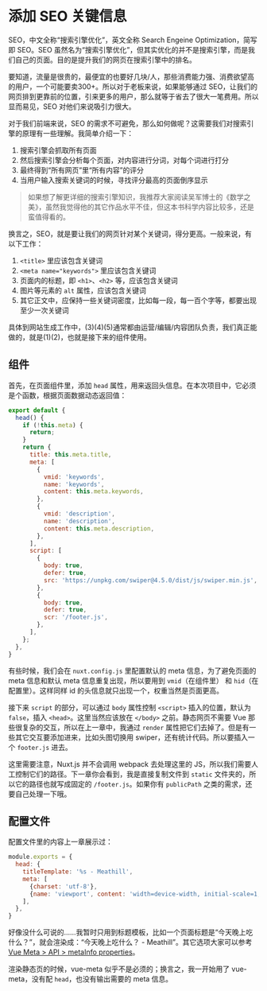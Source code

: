 添加 SEO 关键信息
========

SEO，中文全称“搜索引擎优化”，英文全称 Search Engeine Optimization，简写即 SEO。SEO 虽然名为“搜索引擎优化”，但其实优化的并不是搜索引擎，而是我们自己的页面。目的是提升我们的网页在搜索引擎中的排名。

要知道，流量是很贵的，最便宜的也要好几块/人，那些消费能力强、消费欲望高的用户，一个可能要卖300+。所以对于老板来说，如果能够通过 SEO，让我们的网页排到更靠前的位置，引来更多的用户，那么就等于省去了很大一笔费用。所以显而易见，SEO 对他们来说吸引力很大。

对于我们前端来说，SEO 的需求不可避免，那么如何做呢？这需要我们对搜索引擎的原理有一些理解。我简单介绍一下：

1. 搜索引擎会抓取所有页面
2. 然后搜索引擎会分析每个页面，对内容进行分词，对每个词进行打分
3. 最终得到“所有网页”里“所有内容”的评分
4. 当用户输入搜索关键词的时候，寻找评分最高的页面倒序显示

> 如果想了解更详细的搜索引擎知识，我推荐大家阅读吴军博士的《数学之美》，虽然我觉得他的其它作品水平不佳，但这本书科学内容比较多，还是蛮值得看的。

换言之，SEO，就是要让我们的网页针对某个关键词，得分更高。一般来说，有以下工作：

1. `<title>` 里应该包含关键词
2. `<meta name="keywords">` 里应该包含关键词
3. 页面内的标题，即 `<h1>`、`<h2>` 等，应该包含关键词
4. 图片等元素的 `alt` 属性，应该包含关键词
5. 其它正文中，应保持一些关键词密度，比如每一段，每一百个字等，都要出现至少一次关键词

具体到网站生成工作中，(3)(4)(5)通常都由运营/编辑/内容团队负责，我们真正能做的，就是(1)(2)，也就是接下来的组件使用。

组件
--------

首先，在页面组件里，添加 `head` 属性，用来返回头信息。在本次项目中，它必须是个函数，根据页面数据动态返回值：

```js
export default {
  head() {
    if (!this.meta) {
      return;
    }
    return {
      title: this.meta.title,
      meta: [
        {
          vmid: 'keywords',
          name: 'keywords',
          content: this.meta.keywords,
        },
        {
          vmid: 'description',
          name: 'description',
          content: this.meta.description,
        },
      ],
      script: [
        {
          body: true,
          defer: true,
          src: 'https://unpkg.com/swiper@4.5.0/dist/js/swiper.min.js',
        },
        {
          body: true,
          defer: true,
          scr: '/footer.js',
        },
      ],
    };
  },
}
```

有些时候，我们会在 `nuxt.config.js` 里配置默认的 meta 信息，为了避免页面的 meta 信息和默认 meta 信息重复出现，所以要用到 `vmid`（在组件里） 和 `hid`（在配置里）。这样同样 id 的头信息就只出现一个，权重当然是页面更高。

接下来 `script` 的部分，可以通过 `body` 属性控制 `<script>` 插入的位置，默认为 `false`，插入 `<head>`。这里当然应该放在 `</body>` 之前。静态网页不需要 Vue 那些很复杂的交互，所以在上一章中，我通过 `render` 属性把它们去掉了。但是有一些其它交互要添加进来，比如头图切换用 swiper，还有统计代码。所以要插入一个 `footer.js` 进去。

这里需要注意，Nuxt.js 并不会调用 webpack 去处理这里的 JS，所以我们需要人工控制它们的路径。下一章你会看到，我是直接复制文件到 `static` 文件夹的，所以它的路径也就写成固定的 `/footer.js`。如果你有 `publicPath` 之类的需求，还要自己处理一下哦。

配置文件
--------

配置文件里的内容上一章展示过：

```js
module.exports = {
  head: {
    titleTemplate: '%s - Meathill',
    meta: [
      {charset: 'utf-8'},
      {name: 'viewport', content: 'width=device-width, initial-scale=1, user-scalable=no'},
    ],
  },
}
```

好像没什么可说的……我暂时只用到标题模板，比如一个页面标题是“今天晚上吃什么？”，就会渲染成：“今天晚上吃什么？ - Meathill”。其它选项大家可以参考 [Vue Meta > API > metaInfo properties](https://vue-meta.nuxtjs.org/api/#base)。

渲染静态页的时候，vue-meta 似乎不是必须的；换言之，我一开始用了 vue-meta，没有配 `head`，也没有输出需要的 meta 信息。

